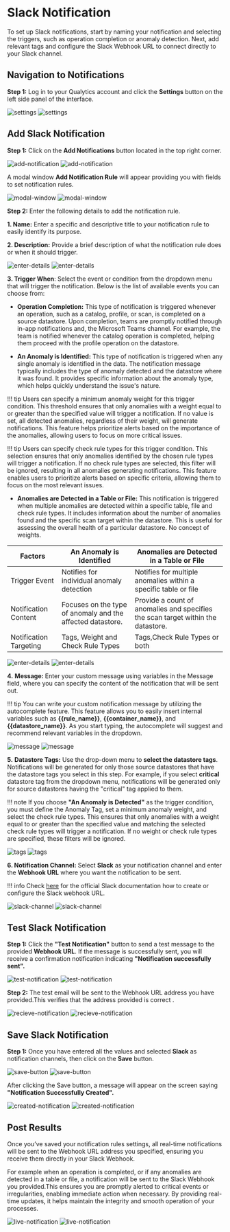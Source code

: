 # Slack Notification

To set up Slack notifications, start by naming your notification and selecting the triggers, such as operation completion or anomaly detection. Next, add relevant tags and configure the Slack Webhook URL to connect directly to your Slack channel. 

## Navigation to Notifications

**Step 1:** Log in to your Qualytics account and click the **Settings** button on the left side panel of the interface. 

![settings](../../assets/notifications/services/slack/settings-light-1.png#only-light)
![settings](../../assets/notifications/services/slack/settings-dark-1.png#only-dark)

## Add Slack Notification

**Step 1:** Click on the **Add Notifications** button located in the top right corner.

![add-notification](../../assets/notifications/services/slack/add-notification-light-3.png#only-light)
![add-notification](../../assets/notifications/services/slack/add-notification-dark-3.png#only-dark)

A modal window **Add Notification Rule** will appear providing you with fields to set notification rules.

![modal-window](../../assets/notifications/services/slack/modal-window-light-4.png#only-light)
![modal-window](../../assets/notifications/services/slack/modal-window-dark-4.png#only-dark)

**Step 2:** Enter the following details to add the notification rule.

**1. Name:** Enter a specific and descriptive title to your notification rule to easily identify its purpose.

**2. Description:** Provide a brief description of what the notification rule does or when it should trigger.

![enter-details](../../assets/notifications/services/slack/enter-details-light-55.png#only-light)
![enter-details](../../assets/notifications/services/slack/enter-details-dark-55.png#only-dark)

**3. Trigger When**: Select the event or condition from the dropdown menu that will trigger the notification. Below is the list of available events you can choose from:

- **Operation Completion:** This type of notification is triggered whenever an operation, such as a catalog, profile, or scan, is completed on a source datastore. Upon completion, teams are promptly notified through in-app notifications and, the Microsoft Teams channel. For example, the team is notified whenever the catalog operation is completed, helping them proceed with the profile operation on the datastore. 

- **An Anomaly is Identified:** This type of notification is triggered when any single anomaly is identified in the data. The notification message typically includes the type of anomaly detected and the datastore where it was found. It provides specific information about the anomaly type, which helps quickly understand the issue's nature.

!!! tip
    Users can specify a minimum anomaly weight for this trigger condition. This threshold ensures that only anomalies with a weight equal to or greater than the specified value will trigger a notification. If no value is set, all detected anomalies, regardless of their weight, will generate notifications. This feature helps prioritize alerts based on the importance of the anomalies, allowing users to focus on more critical issues.

!!! tip
    Users can specify check rule types for this trigger condition. This selection ensures that only anomalies identified by the chosen rule types will trigger a notification. If no check rule types are selected, this filter will be ignored, resulting in all anomalies generating notifications. This feature enables users to prioritize alerts based on specific criteria, allowing them to focus on the most relevant issues.

- **Anomalies are Detected in a Table or File:** This notification is triggered when multiple anomalies are detected within a specific table, file and check rule types. It includes information about the number of anomalies found and the specific scan target within the datastore. This is useful for assessing the overall health of a particular datastore. No concept of weights. 

| Factors | An Anomaly is Identified | Anomalies are Detected in a Table or File |
|---------|--------|--------|
| Trigger Event | Notifies for individual anomaly detection | Notifies for multiple anomalies within a specific table or file |
| Notification Content | Focuses on the type of anomaly and the affected datastore. | Provide a count of anomalies and specifies the scan target within the datastore. |
| Notification Targeting  | Tags, Weight and Check Rule Types  | Tags,Check Rule Types or both  |

![enter-details](../../assets/notifications/services/slack/enter-details-light-5.png#only-light)
![enter-details](../../assets/notifications/services/slack/enter-details-dark-5.png#only-dark)

**4.** **Message:** Enter your custom message using variables in the Message field, where you can specify the content of the notification that will be sent out. 

!!! tip 
    You can write your custom notification message by utilizing the autocomplete feature. This feature allows you to easily insert internal variables such as **{{rule_name}}**, **{{container_name}}**, and **{{datastore_name}}**. As you start typing, the autocomplete will suggest and recommend relevant variables in the dropdown. 

![message](../../assets/notifications/services/slack/message-light-6.png#only-light)
![message](../../assets/notifications/services/slack/message-dark-6.png#only-dark)

**5.** **Datastore Tags:** Use the drop-down menu to **select the datastore tags**. Notifications will be generated for only those source datastores that have the datastore tags you select in this step. For example, if you select **critical** datastore tag from the dropdown menu, notifications will be generated only for source datastores having the "critical" tag applied to them. 

!!! note 
    If you choose **"An Anomaly is Detected"** as the trigger condition, you must define the Anomaly Tag, set a minimum anomaly weight, and select the check rule types. This ensures that only anomalies with a weight equal to or greater than the specified value and matching the selected check rule types will trigger a notification. If no weight or check rule types are specified, these filters will be ignored.

![tags](../../assets/notifications/services/slack/tags-light-7.png#only-light)
![tags](../../assets/notifications/services/slack/tags-dark-7.png#only-dark)

**6. Notification Channel:** Select **Slack** as your notification channel and enter the **Webhook URL** where you want the notification to be sent.

!!! info
    Check [here](https://api.slack.com/messaging/webhooks) for the official Slack documentation how to create or configure the Slack webhook URL.

![slack-channel](../../assets/notifications/services/slack/slack-channel-light-8.png#only-light)
![slack-channel](../../assets/notifications/services/slack/slack-channel-dark-8.png#only-dark)

## Test Slack Notification

**Step 1:** Click the **"Test Notification"** button to send a test message to the provided **Webhook URL**. If the message is successfully sent, you will receive a confirmation notification indicating **"Notification successfully sent".**

![test-notification](../../assets/notifications/services/slack/test-notification-light-9.png#only-light)
![test-notification](../../assets/notifications/services/slack/test-notification-dark-9.png#only-dark)

**Step 2:** The test email will be sent to the Webhook URL address you have provided.This verifies that the address provided is correct .

![recieve-notification](../../assets/notifications/services/slack/recieve-notification-light-10.png#only-light)
![recieve-notification](../../assets/notifications/services/slack/recieve-notification-light-10.png#only-dark)

## Save Slack Notification

**Step 1:** Once you have entered all the values and selected **Slack** as notification channels, then click on the **Save** button.

![save-button](../../assets/notifications/services/slack/save-button-light-11.png#only-light)
![save-button](../../assets/notifications/services/slack/save-button-dark-11.png#only-dark)

After clicking the Save button, a message will appear on the screen saying **"Notification Successfully Created".**

![created-notification](../../assets/notifications/services/slack/created-notification-light-12.png#only-light)
![created-notification](../../assets/notifications/services/slack/created-notification-dark-12.png#only-dark)

## Post Results

Once you’ve saved your notification rules settings, all real-time notifications will be sent to the Webhook URL address you specified, ensuring you receive them directly in your Slack Webhook.

For example when an operation is completed, or if any anomalies are detected in a table or file, a notification will be sent to the Slack Webhook you provided.This ensures you are promptly alerted to critical events or irregularities, enabling immediate action when necessary. By providing real-time updates, it helps maintain the integrity and smooth operation of your processes.

![live-notification](../../assets/notifications/services/slack/live-notification-light-13.png#only-light)
![live-notification](../../assets/notifications/services/slack/live-notification-light-13.png#only-dark)
